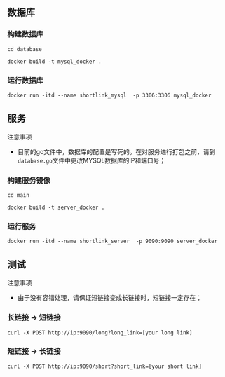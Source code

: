 ## 数据库

### 构建数据库

```shell
cd database
```

```shell
docker build -t mysql_docker .
```

### 运行数据库

```shell
docker run -itd --name shortlink_mysql  -p 3306:3306 mysql_docker
```

## 服务

注意事项

- 目前的go文件中，数据库的配置是写死的。在对服务进行打包之前，请到`database.go`文件中更改MYSQL数据库的IP和端口号；

### 构建服务镜像

```shell
cd main
```

```shell
docker build -t server_docker .
```

### 运行服务

```shell
docker run -itd --name shortlink_server  -p 9090:9090 server_docker
```

## 测试

注意事项

- 由于没有容错处理，请保证短链接变成长链接时，短链接一定存在；

### 长链接 -> 短链接

```shell
curl -X POST http://ip:9090/long?long_link=[your long link]
```

### 短链接 -> 长链接

```shell
curl -X POST http://ip:9090/short?short_link=[your short link]
```



